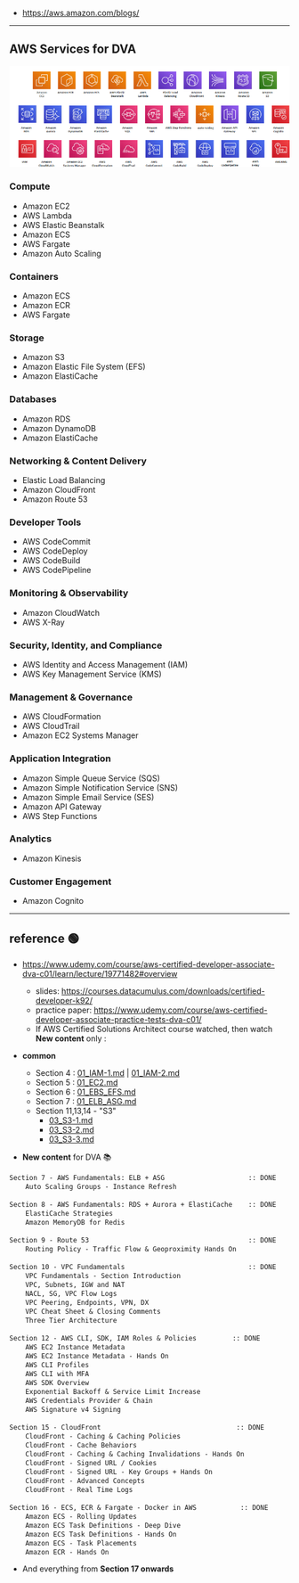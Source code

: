 - https://aws.amazon.com/blogs/
---
## AWS Services  for DVA

![img.png](../99_img/dva/00/img.png)

### Compute
- Amazon EC2
- AWS Lambda
- AWS Elastic Beanstalk
- Amazon ECS
- AWS Fargate
- Amazon Auto Scaling

### Containers
- Amazon ECS
- Amazon ECR
- AWS Fargate

### Storage
- Amazon S3
- Amazon Elastic File System (EFS)
- Amazon ElastiCache

### Databases
- Amazon RDS
- Amazon DynamoDB
- Amazon ElastiCache

### Networking & Content Delivery
- Elastic Load Balancing
- Amazon CloudFront
- Amazon Route 53

### Developer Tools
- AWS CodeCommit
- AWS CodeDeploy
- AWS CodeBuild
- AWS CodePipeline

### Monitoring & Observability
- Amazon CloudWatch
- AWS X-Ray

### Security, Identity, and Compliance
- AWS Identity and Access Management (IAM)
- AWS Key Management Service (KMS)

### Management & Governance
- AWS CloudFormation
- AWS CloudTrail
- Amazon EC2 Systems Manager

### Application Integration
- Amazon Simple Queue Service (SQS)
- Amazon Simple Notification Service (SNS)
- Amazon Simple Email Service (SES)
- Amazon API Gateway
- AWS Step Functions

### Analytics
- Amazon Kinesis

### Customer Engagement
- Amazon Cognito

---
## reference :green_circle:
- https://www.udemy.com/course/aws-certified-developer-associate-dva-c01/learn/lecture/19771482#overview
  - slides: https://courses.datacumulus.com/downloads/certified-developer-k92/
  - practice paper: https://www.udemy.com/course/aws-certified-developer-associate-practice-tests-dva-c01/
  -  If AWS Certified Solutions Architect course watched, then watch **New content** only : 
- **common** 
  - Section 4 : [01_IAM-1.md](../06_Security/01_IAM-1.md) | [01_IAM-2.md](../06_Security/01_IAM-2.md)
  - Section 5 : [01_EC2.md](../01_compute/01_EC2.md)
  - Section 6 : [01_EBS_EFS.md](../02_storage/01_EBS_EFS.md)
  - Section 7 : [01_ELB_ASG.md](..%2F04_network%2F01_ELB_ASG.md)
  - Section 11,13,14 - "S3" 
    - [03_S3-1.md](../02_storage/03_S3-1.md)
    - [03_S3-2.md](../02_storage/03_S3-2.md)
    - [03_S3-3.md](../02_storage/03_S3-3.md)
  
- **New content** for DVA :books:
```
Section 7 - AWS Fundamentals: ELB + ASG                     :: DONE
    Auto Scaling Groups - Instance Refresh

Section 8 - AWS Fundamentals: RDS + Aurora + ElastiCache    :: DONE
    ElastiCache Strategies
    Amazon MemoryDB for Redis

Section 9 - Route 53                                        :: DONE
    Routing Policy - Traffic Flow & Geoproximity Hands On

Section 10 - VPC Fundamentals                               :: DONE
    VPC Fundamentals - Section Introduction
    VPC, Subnets, IGW and NAT
    NACL, SG, VPC Flow Logs
    VPC Peering, Endpoints, VPN, DX
    VPC Cheat Sheet & Closing Comments
    Three Tier Architecture

Section 12 - AWS CLI, SDK, IAM Roles & Policies         :: DONE
    AWS EC2 Instance Metadata
    AWS EC2 Instance Metadata - Hands On
    AWS CLI Profiles
    AWS CLI with MFA
    AWS SDK Overview
    Exponential Backoff & Service Limit Increase
    AWS Credentials Provider & Chain
    AWS Signature v4 Signing

Section 15 - CloudFront                                  :: DONE
    CloudFront - Caching & Caching Policies
    CloudFront - Cache Behaviors
    CloudFront - Caching & Caching Invalidations - Hands On
    CloudFront - Signed URL / Cookies
    CloudFront - Signed URL - Key Groups + Hands On
    CloudFront - Advanced Concepts
    CloudFront - Real Time Logs

Section 16 - ECS, ECR & Fargate - Docker in AWS           :: DONE
    Amazon ECS - Rolling Updates
    Amazon ECS Task Definitions - Deep Dive
    Amazon ECS Task Definitions - Hands On
    Amazon ECS - Task Placements
    Amazon ECR - Hands On
```
- And everything from **Section 17 onwards**

